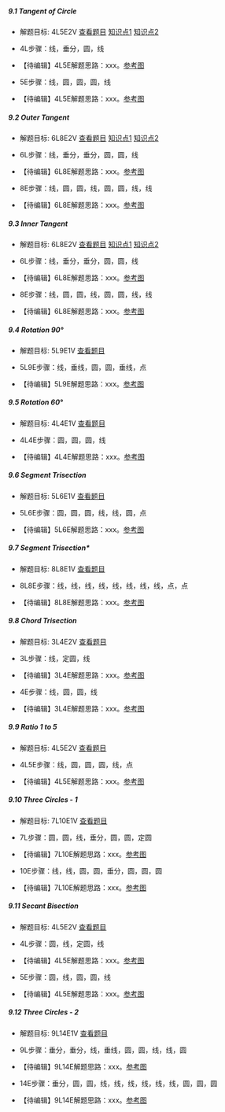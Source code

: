 ##### 9.1 Tangent of Circle
- 解题目标: 4L5E2V [查看题目](images/level/tangent.png) [知识点1](images/hints/M.png) [知识点2](images/hints/e.png) 
+ 4L步骤：线，垂分，圆，线
- 【待编辑】4L5E解题思路：xxx。[参考图](images/solved/9.1.4L.png)
+ 5E步骤：线，圆，圆，圆，线
- 【待编辑】4L5E解题思路：xxx。[参考图](images/solved/9.1.5E.png)


##### 9.2 Outer Tangent
- 解题目标: 6L8E2V [查看题目](images/level/outer_tangent.png) [知识点1](images/hints/M.png) [知识点2](images/hints/e.png) 
+ 6L步骤：线，垂分，垂分，圆，圆，线
- 【待编辑】6L8E解题思路：xxx。[参考图](images/solved/9.2.6L.png)
+ 8E步骤：线，圆，圆，线，圆，圆，线，线
- 【待编辑】6L8E解题思路：xxx。[参考图](images/solved/9.2.8E.png)


##### 9.3 Inner Tangent
- 解题目标: 6L8E2V [查看题目](images/level/inner_tangent.png) [知识点1](images/hints/M.png) [知识点2](images/hints/e.png) 
+ 6L步骤：线，垂分，垂分，圆，圆，线
- 【待编辑】6L8E解题思路：xxx。[参考图](images/solved/9.3.6L.png)
+ 8E步骤：线，圆，圆，线，圆，圆，线，线
- 【待编辑】6L8E解题思路：xxx。[参考图](images/solved/9.3.8E.png)


##### 9.4 Rotation 90°
- 解题目标: 5L9E1V [查看题目](images/level/90_rotation_c_c_w.png) 
+ 5L9E步骤：线，垂线，圆，圆，垂线，点
- 【待编辑】5L9E解题思路：xxx。[参考图](images/solved/9.4.5L9E.png)


##### 9.5 Rotation 60°
- 解题目标: 4L4E1V [查看题目](images/level/60_rotation_c_w.png) 
+ 4L4E步骤：圆，圆，圆，线
- 【待编辑】4L4E解题思路：xxx。[参考图](images/solved/9.5.4L4E.png)


##### 9.6 Segment Trisection
- 解题目标: 5L6E1V [查看题目](images/level/divide3.png) 
+ 5L6E步骤：圆，圆，圆，线，线，圆，点
- 【待编辑】5L6E解题思路：xxx。[参考图](images/solved/9.6.5L6E.png)


##### 9.7 Segment Trisection*
- 解题目标: 8L8E1V [查看题目](images/level/l_divide3.png) 
+ 8L8E步骤：线，线，线，线，线，线，线，线，点，点
- 【待编辑】8L8E解题思路：xxx。[参考图](images/solved/9.7.8L8E.png)


##### 9.8 Chord Trisection
- 解题目标: 3L4E2V [查看题目](images/level/chord3.png) 
+ 3L步骤：线，定圆，线
- 【待编辑】3L4E解题思路：xxx。[参考图](images/solved/9.8.3L.png)
+ 4E步骤：线，圆，圆，线
- 【待编辑】3L4E解题思路：xxx。[参考图](images/solved/9.8.4E.png)


##### 9.9 Ratio 1 to 5
- 解题目标: 4L5E2V [查看题目](images/level/segment6.png) 
+ 4L5E步骤：线，圆，圆，圆，线，点
- 【待编辑】4L5E解题思路：xxx。[参考图](images/solved/9.9.4L5E.png)


##### 9.10 Three Circles - 1
- 解题目标: 7L10E1V [查看题目](images/level/3_circles_c.png) 
+ 7L步骤：圆，圆，线，垂分，圆，圆，定圆
- 【待编辑】7L10E解题思路：xxx。[参考图](images/solved/9.10.7L.png)
+ 10E步骤：线，线，圆，圆，垂分，圆，圆，圆
- 【待编辑】7L10E解题思路：xxx。[参考图](images/solved/9.10.10E.png)


##### 9.11 Secant Bisection
- 解题目标: 4L5E2V [查看题目](images/level/secant2.png) 
+ 4L步骤：圆，线，定圆，线
- 【待编辑】4L5E解题思路：xxx。[参考图](images/solved/9.11.4L.png)
+ 5E步骤：圆，线，圆，圆，线
- 【待编辑】4L5E解题思路：xxx。[参考图](images/solved/9.11.5E.png)


##### 9.12 Three Circles - 2
- 解题目标: 9L14E1V [查看题目](images/level/3_circles_i.png) 
+ 9L步骤：垂分，垂分，线，垂线，圆，圆，线，线，圆
- 【待编辑】9L14E解题思路：xxx。[参考图](images/solved/9.12.9L.png)
+ 14E步骤：垂分，圆，圆，线，线，线，线，线，线，圆，圆，圆
- 【待编辑】9L14E解题思路：xxx。[参考图](images/solved/9.12.14E.png)

